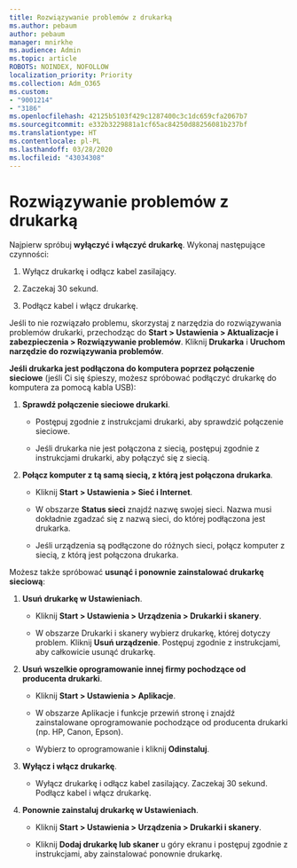 ```yaml
---
title: Rozwiązywanie problemów z drukarką
ms.author: pebaum
author: pebaum
manager: mnirkhe
ms.audience: Admin
ms.topic: article
ROBOTS: NOINDEX, NOFOLLOW
localization_priority: Priority
ms.collection: Adm_O365
ms.custom:
- "9001214"
- "3186"
ms.openlocfilehash: 42125b5103f429c1287400c3c1dc659cfa2067b7
ms.sourcegitcommit: e332b3229881a1cf65ac84250d88256081b237bf
ms.translationtype: HT
ms.contentlocale: pl-PL
ms.lasthandoff: 03/28/2020
ms.locfileid: "43034308"
---
```

# <a name="troubleshoot-your-printer"></a>Rozwiązywanie problemów z drukarką

Najpierw spróbuj **wyłączyć i włączyć drukarkę**. Wykonaj następujące czynności:

1. Wyłącz drukarkę i odłącz kabel zasilający.

2. Zaczekaj 30 sekund.

3. Podłącz kabel i włącz drukarkę.

Jeśli to nie rozwiązało problemu, skorzystaj z narzędzia do rozwiązywania problemów drukarki, przechodząc do **Start > Ustawienia > Aktualizacje i zabezpieczenia > Rozwiązywanie problemów**. Kliknij **Drukarka** i **Uruchom narzędzie do rozwiązywania problemów**.

**Jeśli drukarka jest podłączona do komputera poprzez połączenie sieciowe** (jeśli Ci się śpieszy, możesz spróbować podłączyć drukarkę do komputera za pomocą kabla USB):

1. **Sprawdź połączenie sieciowe drukarki**.
    
    - Postępuj zgodnie z instrukcjami drukarki, aby sprawdzić połączenie sieciowe.

    - Jeśli drukarka nie jest połączona z siecią, postępuj zgodnie z instrukcjami drukarki, aby połączyć się z siecią.

2. **Połącz komputer z tą samą siecią, z którą jest połączona drukarka**.

    - Kliknij **Start > Ustawienia > Sieć i Internet**.

    - W obszarze **Status sieci** znajdź nazwę swojej sieci. Nazwa musi dokładnie zgadzać się z nazwą sieci, do której podłączona jest drukarka.

    - Jeśli urządzenia są podłączone do różnych sieci, połącz komputer z siecią, z którą jest połączona drukarka.

Możesz także spróbować **usunąć i ponownie zainstalować drukarkę sieciową**:

1. **Usuń drukarkę w Ustawieniach**.

    - Kliknij **Start > Ustawienia > Urządzenia > Drukarki i skanery**.

    - W obszarze Drukarki i skanery wybierz drukarkę, której dotyczy problem. Kliknij **Usuń urządzenie**. Postępuj zgodnie z instrukcjami, aby całkowicie usunąć drukarkę.

2. **Usuń wszelkie oprogramowanie innej firmy pochodzące od producenta drukarki**.

    - Kliknij **Start > Ustawienia > Aplikacje**.

    - W obszarze Aplikacje i funkcje przewiń stronę i znajdź zainstalowane oprogramowanie pochodzące od producenta drukarki (np. HP, Canon, Epson).

    - Wybierz to oprogramowanie i kliknij **Odinstaluj**.

3. **Wyłącz i włącz drukarkę**.

    - Wyłącz drukarkę i odłącz kabel zasilający. Zaczekaj 30 sekund. Podłącz kabel i włącz drukarkę.

4. **Ponownie zainstaluj drukarkę w Ustawieniach**.

    - Kliknij **Start > Ustawienia > Urządzenia > Drukarki i skanery**.
 
    - Kliknij **Dodaj drukarkę lub skaner** u góry ekranu i postępuj zgodnie z instrukcjami, aby zainstalować ponownie drukarkę.
